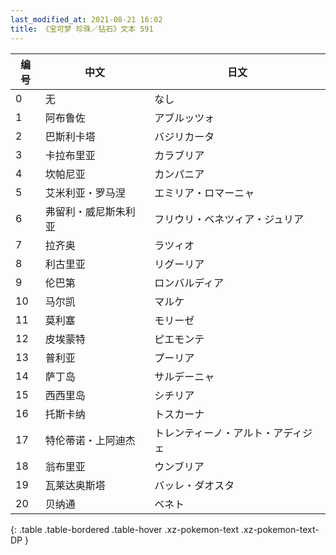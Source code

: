 ```yaml
---
last_modified_at: 2021-08-21 16:02
title: 《宝可梦 珍珠／钻石》文本 591
---
```

| 编号 | 中文 | 日文 |
| ---- | ---- | ---- |
| 0 | 无 | なし |
| 1 | 阿布鲁佐 | アブルッツォ |
| 2 | 巴斯利卡塔 | バジリカータ |
| 3 | 卡拉布里亚 | カラブリア |
| 4 | 坎帕尼亚 | カンパニア |
| 5 | 艾米利亚・罗马涅 | エミリア・ロマーニャ |
| 6 | 弗留利・威尼斯朱利亚 | フリウリ・ベネツィア・ジュリア |
| 7 | 拉齐奥 | ラツィオ |
| 8 | 利古里亚 | リグーリア |
| 9 | 伦巴第 | ロンバルディア |
| 10 | 马尔凯 | マルケ |
| 11 | 莫利塞 | モリーゼ |
| 12 | 皮埃蒙特 | ピエモンテ |
| 13 | 普利亚 | プーリア |
| 14 | 萨丁岛 | サルデーニャ |
| 15 | 西西里岛 | シチリア |
| 16 | 托斯卡纳 | トスカーナ |
| 17 | 特伦蒂诺・上阿迪杰 | トレンティーノ・アルト・アディジェ |
| 18 | 翁布里亚 | ウンブリア |
| 19 | 瓦莱达奥斯塔 | バッレ・ダオスタ |
| 20 | 贝纳通 | ベネト |
{: .table .table-bordered .table-hover .xz-pokemon-text .xz-pokemon-text-DP }
